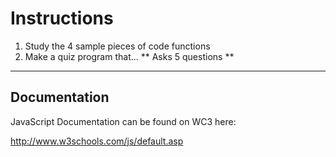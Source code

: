 # Instructions

1. Study the 4 sample pieces of code functions
2. Make a quiz program that...
** Asks 5 questions
** 

---
## Documentation

JavaScript Documentation can be found on WC3 here:

http://www.w3schools.com/js/default.asp

